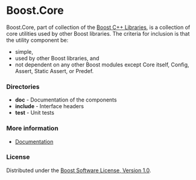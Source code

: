 Boost.Core
==========

Boost.Core, part of collection of the [Boost C++ Libraries](http://github.com/boostorg), is a collection of core utilities used by other Boost libraries.
The criteria for inclusion is that the utility component be:

* simple,
* used by other Boost libraries, and
* not dependent on any other Boost modules except Core itself, Config, Assert, Static Assert, or Predef.

### Directories

* **doc** - Documentation of the components
* **include** - Interface headers
* **test** - Unit tests

### More information

* [Documentation](http://boost.org/libs/core)

### License

Distributed under the [Boost Software License, Version 1.0](http://www.boost.org/LICENSE_1_0.txt).
